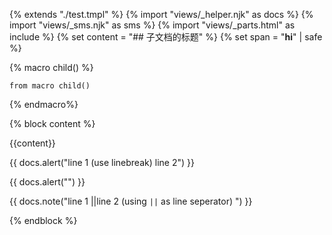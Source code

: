 {% extends "./test.tmpl" %}
{% import "views/_helper.njk" as docs %}
{% import "views/_sms.njk" as sms %}
{% import "views/_parts.html" as include %}
{% set content = "## 子文档的标题" %}
{% set span = "<strong>hi</strong>" | safe %}

{% macro child() %}
```
from macro child()
```
{% endmacro%}

{% block content %}


{{content}}

{{ docs.alert("line 1 (use linebreak)
line 2") }}

{{ docs.alert("") }}

{{ docs.note("line 1 ||line 2 (using <code>&verbar;&verbar;</code> as line  seperator) ") }}


{% endblock %}


